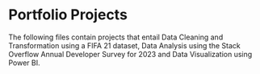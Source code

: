 # Portfolio Projects

The following files contain projects that entail Data Cleaning and Transformation using a FIFA 21 dataset, Data Analysis using the Stack Overflow 
Annual Developer Survey for 2023 and Data Visualization using Power BI.
